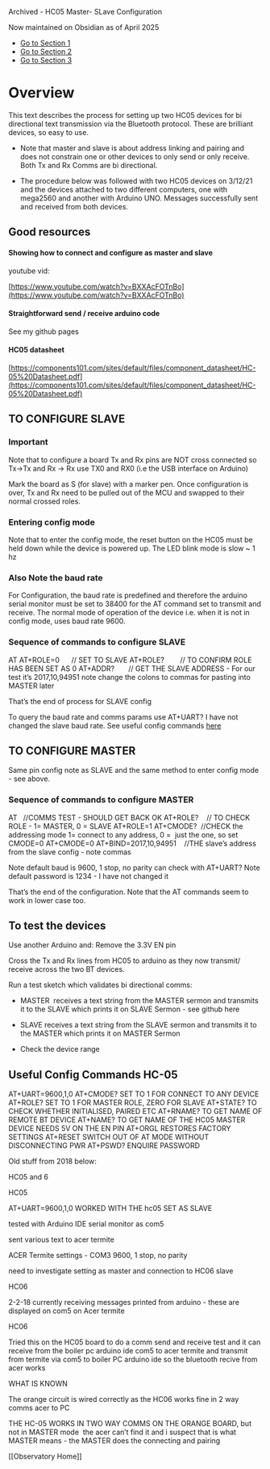 Archived - HC05 Master- SLave Configuration

Now maintained on Obsidian as of April 2025



- [Go to Section 1](#Overview)
- [Go to Section 2](##Good-resources)
- [Go to Section 3](#Section-3)






























# Overview

This text describes the process for setting up two HC05 devices for bi directional text transmission via the Bluetooth protocol. These are brilliant devices, so easy to use. 
- Note that master and slave is about address linking and pairing and does not constrain one or other devices to only send or only receive. Both Tx and Rx Comms are bi directional. 

- The procedure below was followed with two HC05 devices on 3/12/21 and the devices attached to two different computers, one with mega2560 and another with Arduino UNO. Messages successfully sent and received from both devices.

## Good resources

#### Showing how to connect and configure as master and slave

youtube vid:

[https://www.youtube.com/watch?v=BXXAcFOTnBo](https://www.youtube.com/watch?v=BXXAcFOTnBo)

#### Straightforward send / receive arduino code

See my github pages

#### HC05 datasheet

[https://components101.com/sites/default/files/component_datasheet/HC-05%20Datasheet.pdf](https://components101.com/sites/default/files/component_datasheet/HC-05%20Datasheet.pdf)

## TO CONFIGURE SLAVE

### Important

Note that to configure a board Tx and Rx pins are NOT cross connected so Tx->Tx and Rx -> Rx use TX0 and RX0 (i.e the USB interface on Arduino)

Mark the board as S (for slave) with a marker pen. Once configuration is over, Tx and Rx need to be pulled out of the MCU and swapped to their normal crossed roles.

### Entering config mode

Note that to enter the config mode, the reset button on the HC05 must be held down while the device is powered up. The LED blink mode is slow ~ 1 hz

### Also Note the baud rate

For Configuration, the baud rate is predefined and therefore the arduino serial monitor must be set to 38400 for the AT command set to transmit and receive. The normal mode of operation of the device i.e. when it is not in config mode, uses baud rate 9600.
### Sequence of commands to configure SLAVE

AT
AT+ROLE=0      // SET TO SLAVE
AT+ROLE?        // TO CONFIRM ROLE HAS BEEN SET AS 0
AT+ADDR?       // GET THE SLAVE ADDRESS - For our test it’s 2017,10,94951 note change the colons to commas for pasting into MASTER later

That’s the end of process for SLAVE config

To query the baud rate and comms params use AT+UART?
I have not changed the slave baud rate.
See useful config commands [here](https://docs.google.com/document/d/1PcaVwZz6y6u536EqB1_0mtG2qM2KPeTKPuQKpwwnAH0/edit#heading=h.yxggq4lgtrl8)

## TO CONFIGURE MASTER

Same pin config note as SLAVE and the same method to enter config mode - see above.
### Sequence of commands to configure MASTER

AT   //COMMS TEST - SHOULD GET BACK OK
AT+ROLE?    // TO CHECK ROLE - 1= MASTER, 0 = SLAVE
AT+ROLE=1
AT+CMODE?  //CHECK the addressing mode 1= connect to any address, 0 =  just the one, so set CMODE=0
AT+CMODE=0
AT+BIND=2017,10,94951    //THE slave’s address from the slave config - note commas

Note default baud is 9600, 1 stop, no parity can check with AT+UART?
Note default password is 1234 - I have not changed it

That’s the end of the configuration. Note that the AT commands seem to work in lower case too.

## To test the devices

Use another Arduino and:
Remove the 3.3V EN pin

Cross the Tx and Rx lines from HC05 to arduino as they now transmit/ receive across the two BT devices.

Run a test sketch which validates bi directional comms:

- MASTER  receives a text string from the MASTER sermon and transmits it to the SLAVE which prints it on SLAVE Sermon - see github here
    
- SLAVE receives a text string from the SLAVE sermon and transmits it to the MASTER which prints it on MASTER Sermon
- Check the device range
## Useful Config Commands HC-05

AT+UART=9600,1,0
AT+CMODE? SET TO 1 FOR CONNECT TO ANY DEVICE
AT+ROLE? SET TO 1 FOR MASTER ROLE, ZERO FOR SLAVE
AT+STATE? TO CHECK WHETHER INITIALISED, PAIRED ETC
AT+RNAME? TO GET NAME OF REMOTE BT DEVICE
AT+NAME? TO GET NAME OF THE HC05 MASTER DEVICE NEEDS 5V
ON THE EN PIN
AT+ORGL RESTORES FACTORY SETTINGS
AT+RESET SWITCH OUT OF AT MODE WITHOUT DISCONNECTING PWR
AT+PSWD? ENQUIRE PASSWORD 

  
  
Old stuff from 2018 below:

HC05 and 6

HC05

  

AT+UART=9600,1,0 WORKED WITH THE hc05 SET AS SLAVE

  

tested with Arduino IDE serial monitor as com5

sent various text to acer termite

  

ACER Termite settings - COM3 9600, 1 stop, no parity

  

need to investigate setting as master and connection to HC06 slave

  
  

HC06

2-2-18 currently receiving messages printed from arduino - these are displayed on com5 on Acer termite

  

HC06

  

Tried this on the HC05 board to do a comm send and receive test and it can receive from the boiler pc arduino ide com5 to acer termite and transmit from termite via com5 to boiler PC arduino ide so the bluetooth recive from acer works

  

WHAT IS KNOWN

The orange circuit is wired correctly as the HC06 works fine in 2 way comms acer to PC

THE HC-05 WORKS IN TWO WAY COMMS ON THE ORANGE BOARD, but not in MASTER mode  the acer can’t find it and i suspect that is what MASTER means - the MASTER does the connecting and pairing


[[Observatory Home]]


